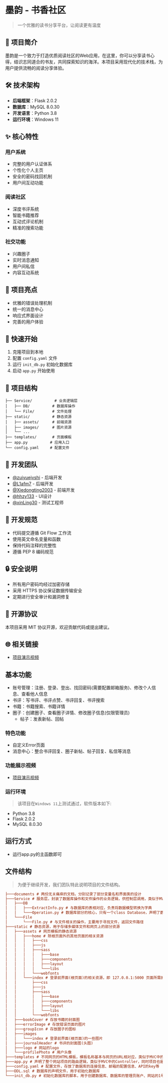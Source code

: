 # 墨韵 - 书香社区

> 一个优雅的读书分享平台，让阅读更有温度

## 🌟 项目简介

墨韵是一个致力于打造优质阅读社区的Web应用，在这里，你可以分享读书心得，结识志同道合的书友，共同探索知识的海洋。本项目采用现代化的技术栈，为用户提供流畅的阅读分享体验。

## 🛠️ 技术架构

- **后端框架**：Flask 2.0.2
- **数据库**：MySQL 8.0.30
- **开发语言**：Python 3.8
- **运行环境**：Windows 11

## ✨ 核心特性

### 用户系统
- 完整的用户认证体系
- 个性化个人主页
- 安全的密码找回机制
- 用户间互动功能

### 阅读社区
- 深度书评系统
- 智能书籍推荐
- 互动式评论机制
- 精准的搜索功能

### 社交功能
- 兴趣圈子
- 实时消息通知
- 用户间私信
- 内容互动系统

## 🎯 项目亮点

- 优雅的错误处理机制
- 统一的消息中心
- 响应式界面设计
- 完善的用户体验

## 🚀 快速开始

1. 克隆项目到本地
2. 配置 `config.yaml` 文件
3. 运行 `init_db.py` 初始化数据库
4. 启动 `app.py` 开始使用

## 📁 项目结构

```
├── Service/          # 业务逻辑层
│   ├── DB/          # 数据库操作
│   └── File/        # 文件处理
├── static/          # 静态资源
│   ├── assets/      # 前端资源
│   ├── images/      # 图片资源
│   └── ...
├── templates/       # 页面模板
├── app.py          # 应用入口
└── config.yaml     # 配置文件
```

## 👥 开发团队

- [@zuiyuejvshi](https://github.com/zuiyuejvshi) - 后端开发
- [@L1afm7](https://github.com/L1afm7) - 后端开发
- [@Xiedongting2003](https://github.com/Xiedongting2003) - 前端开发
- [@hhzy133](https://github.com/hhzy133) - UI设计
- [@xinLing30](https://github.com/xinLing30) - 测试工程师

## 📝 开发规范

- 代码提交遵循 Git Flow 工作流
- 使用英文命名变量和函数
- 保持代码注释的完整性
- 遵循 PEP 8 编码规范

## 🔒 安全说明

- 所有用户密码均经过加密存储
- 采用 HTTPS 协议保证数据传输安全
- 定期进行安全审计和漏洞修复

## 📄 开源协议

本项目采用 MIT 协议开源，欢迎贡献代码或提出建议。

## 🌐 相关链接

- [项目演示视频](https://www.bilibili.com/video/BV16gNvzcEQk/?share_source=copy_web&vd_source=11d77982a9dea884298450f4a3a0bcfd)

## 基本功能

* 账号管理：注册、登录、登出、找回密码(需要配置邮箱服务)、修改个人信息、查看他人信息
* 书评：写书评、书评点赞、书评回复、书评搜索
* 书籍：书籍搜索、书籍详情
* 圈子：创建圈子、查看圈子详情、修改圈子信息(仅限管理员)
  * 帖子：发表新帖、回帖

### 特色功能

* 自定义Error页面
* 消息中心：整合书评回复、圈子新帖、帖子回复、私信等消息

### 功能展示视频

- [项目演示视频](https://www.bilibili.com/video/BV16gNvzcEQk/?share_source=copy_web&vd_source=11d77982a9dea884298450f4a3a0bcfd)
  
### 运行环境

> 该项目在`Windows 11`上测试通过，软件版本如下:

* Python 3.8
* Flask 2.0.2
* MySQL 8.0.30

## 运行方式
* 运行app.py的主函数即可


## 文件结构

> 为便于继续开发，我们团队特此说明项目的文件结构。

```ini
├───documents # 两份无关痛痒的文档，分别记录了部分变量名和界面类的设计
├───Service # 服务层，封装了数据库操作和文件操作的业务逻辑，供控制层调用，类似于MVC中的Model
│   ├───DB
│   │   ├───ExtractInfo.py # 与数据库的表相对应，负责将数据模型转换为字典
│   │   └───Operation.py # 数据库部分的核心，只有一个class Database，声明了数据库中所有表的数据模型，以及部分数据库操作，封装了数据库相关的业务逻辑，供其他模块调用
│   └───File
│       └───File.py # 与文件相关的操作，主要用于寻找文件，返回文件路径
├───static # 静态资源，用于存储多媒体文件和网页上的部分资源
│   ├───assets # 网页模板的静态资源
│   │   ├───home # 除根页面外的其他页面的相关资源
│   │   │   ├───css
│   │   │   ├───js
│   │   │   ├───sass
│   │   │   │   ├───base
│   │   │   │   ├───components
│   │   │   │   ├───layout
│   │   │   │   └───libs
│   │   │   └───webfonts
│   │   └───index # 登录前界面(根页面)的相关资源，即 127.0.0.1:5000 页面所需的资源
│   │       ├───css
│   │       ├───js
│   │       ├───sass
│   │       │   ├───base
│   │       │   ├───components
│   │       │   ├───layout
│   │       │   └───libs
│   │       └───webfonts
│   ├───bookCover # 存放书籍的封面图
│   ├───errorImage # 存放错误页面的图片
│   ├───groupIcon # 存放圈子的图标
│   ├───images
│   │   └───index # 登录前界面(根页面)的一些图片
│   ├───journalHeader # 书评的封面图(头图)
│   ├───logo # 网站的logo
│   └───profilePhoto # 用户头像
├───templates # 不同网页的HTML模板，模板名称基本与网页的URL相对应，类似于MVC中的View
├───app.py # 声明了整个网站项目的路由逻辑，类似于MVC中的Controller，同时项目也是从这个文件启动的
├───config.yaml # 配置文件，存放了数据库的连接信息、邮箱的配置信息、API的key等
├───DDL.sql # 数据库的声明文件，用于初始化数据库
└───init_db.py # 初始化数据库的脚本，用于创建数据库、数据库的管理员账户、网站的1号用户(管理员)
```


